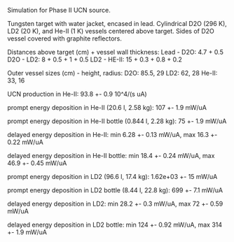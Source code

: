 Simulation for Phase II UCN source.

Tungsten target with water jacket, encased in lead.
Cylindrical D2O (296 K), LD2 (20 K), and He-II (1 K) vessels centered above target.
Sides of D2O vessel covered with graphite reflectors.

Distances above target (cm) + vessel wall thickness:
Lead - D2O: 4.7 + 0.5
D2O - LD2: 8 + 0.5 + 1 + 0.5
LD2 - HE-II: 15 + 0.3 + 0.8 + 0.2

Outer vessel sizes (cm) - height, radius:
D2O: 85.5, 29
LD2: 62, 28
He-II: 33, 16

UCN production in He-II:
93.8 +- 0.9 10^4/(s uA)

prompt energy deposition in He-II (20.6 l, 2.58 kg):
107 +- 1.9 mW/uA

prompt energy deposition in He-II bottle (0.844 l, 2.28 kg):
75 +- 1.9 mW/uA

delayed energy deposition in He-II:
min 6.28 +- 0.13 mW/uA, max 16.3 +- 0.22 mW/uA

delayed energy deposition in He-II bottle:
min 18.4 +- 0.24 mW/uA, max 46.9 +- 0.45 mW/uA

prompt energy deposition in LD2 (96.6 l, 17.4 kg):
1.62e+03 +- 15 mW/uA

prompt energy deposition in LD2 bottle (8.44 l, 22.8 kg):
699 +- 7.1 mW/uA

delayed energy deposition in LD2:
min 28.2 +- 0.3 mW/uA, max 72 +- 0.59 mW/uA

delayed energy deposition in LD2 bottle:
min 124 +- 0.92 mW/uA, max 314 +- 1.9 mW/uA

